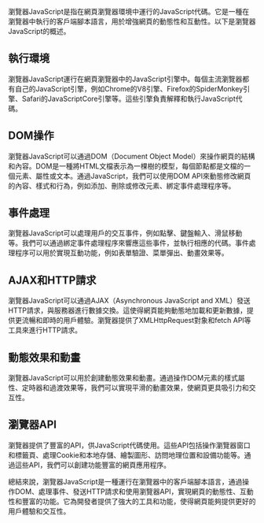 瀏覽器JavaScript是指在網頁瀏覽器環境中運行的JavaScript代碼。它是一種在瀏覽器中執行的客戶端腳本語言，用於增強網頁的動態性和互動性。以下是瀏覽器JavaScript的概述。

## 執行環境
瀏覽器JavaScript運行在網頁瀏覽器中的JavaScript引擎中。每個主流瀏覽器都有自己的JavaScript引擎，例如Chrome的V8引擎、Firefox的SpiderMonkey引擎、Safari的JavaScriptCore引擎等。這些引擎負責解釋和執行JavaScript代碼。

## DOM操作
瀏覽器JavaScript可以通過DOM（Document Object Model）來操作網頁的結構和內容。DOM是一種將HTML文檔表示為一棵樹的模型，每個節點都是文檔的一個元素、屬性或文本。通過JavaScript，我們可以使用DOM API來動態修改網頁的內容、樣式和行為，例如添加、刪除或修改元素、綁定事件處理程序等。

## 事件處理
瀏覽器JavaScript可以處理用戶的交互事件，例如點擊、鍵盤輸入、滑鼠移動等。我們可以通過綁定事件處理程序來響應這些事件，並執行相應的代碼。事件處理程序可以用於實現互動功能，例如表單驗證、菜單彈出、動畫效果等。

## AJAX和HTTP請求
瀏覽器JavaScript可以通過AJAX（Asynchronous JavaScript and XML）發送HTTP請求，與服務器進行數據交換。這使得網頁能夠動態地加載和更新數據，提供更流暢和即時的用戶體驗。瀏覽器提供了XMLHttpRequest對象和fetch API等工具來進行HTTP請求。

## 動態效果和動畫
瀏覽器JavaScript可以用於創建動態效果和動畫。通過操作DOM元素的樣式屬性、定時器和過渡效果等，我們可以實現平滑的動畫效果，使網頁更具吸引力和交互性。

## 瀏覽器API
瀏覽器提供了豐富的API，供JavaScript代碼使用。這些API包括操作瀏覽器窗口和標籤頁、處理Cookie和本地存儲、繪製圖形、訪問地理位置和設備功能等。通過這些API，我們可以創建功能豐富的網頁應用程序。

總結來說，瀏覽器JavaScript是一種運行在瀏覽器中的客戶端腳本語言，通過操作DOM、處理事件、發送HTTP請求和使用瀏覽器API，實現網頁的動態性、互動性和豐富的功能。它為開發者提供了強大的工具和功能，使得網頁能夠提供更好的用戶體驗和交互性。
